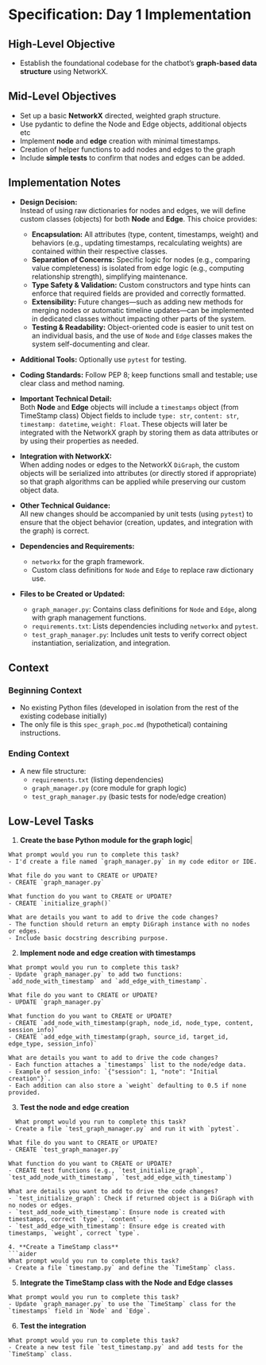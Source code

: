 # Specification: Day 1 Implementation

## High-Level Objective
- Establish the foundational codebase for the chatbot’s **graph-based data structure** using NetworkX.

## Mid-Level Objectives
- Set up a basic **NetworkX** directed, weighted graph structure.
- Use pydantic to define the Node and Edge objects, additional objects etc
- Implement **node** and **edge** creation with minimal timestamps.
- Creation of helper functions to add nodes and edges to the graph
- Include **simple tests** to confirm that nodes and edges can be added.

## Implementation Notes

- **Design Decision:**  
  Instead of using raw dictionaries for nodes and edges, we will define custom classes (objects) for both **Node** and **Edge**. This choice provides:
  - **Encapsulation:** All attributes (type, content, timestamps, weight) and behaviors (e.g., updating timestamps, recalculating weights) are contained within their respective classes.
  - **Separation of Concerns:** Specific logic for nodes (e.g., comparing value completeness) is isolated from edge logic (e.g., computing relationship strength), simplifying maintenance.
  - **Type Safety & Validation:** Custom constructors and type hints can enforce that required fields are provided and correctly formatted.
  - **Extensibility:** Future changes—such as adding new methods for merging nodes or automatic timeline updates—can be implemented in dedicated classes without impacting other parts of the system.
  - **Testing & Readability:** Object-oriented code is easier to unit test on an individual basis, and the use of `Node` and `Edge` classes makes the system self-documenting and clear.

- **Additional Tools:** Optionally use `pytest` for testing.
- **Coding Standards:** Follow PEP 8; keep functions small and testable; use clear class and method naming.
- **Important Technical Detail:**  
  Both **Node** and **Edge** objects will include a `timestamps` object (from TimeStamp class) Object fields to include `type: str`, `content: str`, `timestamp: datetime`, `weight: Float`. These objects will later be integrated with the NetworkX graph by storing them as data attributes or by using their properties as needed.

- **Integration with NetworkX:**  
  When adding nodes or edges to the NetworkX `DiGraph`, the custom objects will be serialized into attributes (or directly stored if appropriate) so that graph algorithms can be applied while preserving our custom object data.

- **Other Technical Guidance:**  
  All new changes should be accompanied by unit tests (using `pytest`) to ensure that the object behavior (creation, updates, and integration with the graph) is correct.

- **Dependencies and Requirements:**  
  - `networkx` for the graph framework.
  - Custom class definitions for `Node` and `Edge` to replace raw dictionary use.

- **Files to be Created or Updated:**  
  - `graph_manager.py`: Contains class definitions for `Node` and `Edge`, along with graph management functions.
  - `requirements.txt`: Lists dependencies including `networkx` and `pytest`.
  - `test_graph_manager.py`: Includes unit tests to verify correct object instantiation, serialization, and integration.


## Context

### Beginning Context
- No existing Python files (developed in isolation from the rest of the existing codebase initially)
- The only file is this `spec_graph_poc.md` (hypothetical) containing instructions.

### Ending Context
- A new file structure:
  - `requirements.txt` (listing dependencies)
  - `graph_manager.py` (core module for graph logic)
  - `test_graph_manager.py` (basic tests for node/edge creation)

## Low-Level Tasks

1. **Create the base Python module for the graph logic**|
  ```aider
  What prompt would you run to complete this task?
  - I'd create a file named `graph_manager.py` in my code editor or IDE.

  What file do you want to CREATE or UPDATE?
  - CREATE `graph_manager.py`

  What function do you want to CREATE or UPDATE?
  - CREATE `initialize_graph()`

  What are details you want to add to drive the code changes?
  - The function should return an empty DiGraph instance with no nodes or edges.
  - Include basic docstring describing purpose.
  ```
2. **Implement node and edge creation with timestamps**
  ```aider
  What prompt would you run to complete this task?
  - Update `graph_manager.py` to add two functions: `add_node_with_timestamp` and `add_edge_with_timestamp`.

  What file do you want to CREATE or UPDATE?
  - UPDATE `graph_manager.py`

  What function do you want to CREATE or UPDATE?
  - CREATE `add_node_with_timestamp(graph, node_id, node_type, content, session_info)`
  - CREATE `add_edge_with_timestamp(graph, source_id, target_id, edge_type, session_info)`

  What are details you want to add to drive the code changes?
  - Each function attaches a `timestamps` list to the node/edge data.
  - Example of session_info: `{"session": 1, "note": "Initial creation"}`.
  - Each addition can also store a `weight` defaulting to 0.5 if none provided.
  ```
3. **Test the node and edge creation**
  ```aider
    What prompt would you run to complete this task?
  - Create a file `test_graph_manager.py` and run it with `pytest`.

  What file do you want to CREATE or UPDATE?
  - CREATE `test_graph_manager.py`

  What function do you want to CREATE or UPDATE?
  - CREATE test functions (e.g., `test_initialize_graph`, `test_add_node_with_timestamp`, `test_add_edge_with_timestamp`)

  What are details you want to add to drive the code changes?
  - `test_initialize_graph`: Check if returned object is a DiGraph with no nodes or edges.
  - `test_add_node_with_timestamp`: Ensure node is created with timestamps, correct `type`, `content`.
  - `test_add_edge_with_timestamp`: Ensure edge is created with timestamps, `weight`, correct `type`.

4. **Create a TimeStamp class**
  ```aider
  What prompt would you run to complete this task?
  - Create a file `timestamp.py` and define the `TimeStamp` class.
  ```
5. **Integrate the TimeStamp class with the Node and Edge classes**
  ```aider
  What prompt would you run to complete this task?
  - Update `graph_manager.py` to use the `TimeStamp` class for the `timestamps` field in `Node` and `Edge`.
  ```
6. **Test the integration**
  ```aider
  What prompt would you run to complete this task?
  - Create a new test file `test_timestamp.py` and add tests for the `TimeStamp` class.
  ```
